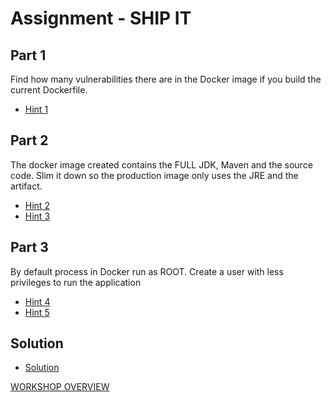 # Assignment - SHIP IT

## Part 1
Find how many vulnerabilities there are in the Docker image if you build the current Dockerfile.

- [Hint 1](hint1.md)

## Part 2
The docker image created contains the FULL JDK, Maven and the source code.
Slim it down so the production image only uses the JRE and the artifact.

- [Hint 2](hint2.md)
- [Hint 3](hint3.md)


## Part 3
By default process in Docker run as ROOT.
Create a user with less privileges to run the application

- [Hint 4](hint4.md)
- [Hint 5](hint5.md)


## Solution
- [Solution](solution.md)

[WORKSHOP OVERVIEW](../WORKSHOP.MD)
